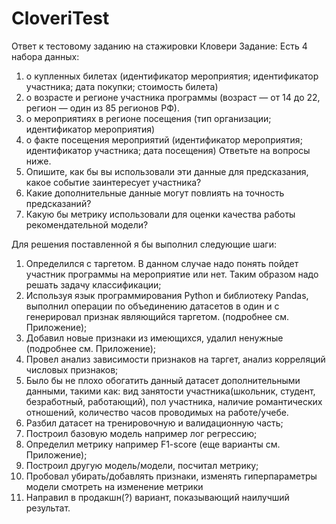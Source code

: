 # CloveriTest
Ответ к тестовому заданию на стажировки Кловери
Задание:
Есть 4 набора данных:
1. о купленных билетах (идентификатор мероприятия; идентификатор участника; дата покупки; стоимость билета)
2. о возрасте и регионе участника программы (возраст — от 14 до 22, регион — один из 85 регионов РФ).
3. о мероприятиях в регионе посещения (тип организации; идентификатор мероприятия)
4. о факте посещения мероприятий (идентификатор мероприятия; идентификатор участника; дата посещения)
Ответьте на вопросы ниже.
1. Опишите, как бы вы использовали эти данные для предсказания, какое событие заинтересует участника?
2. Какие дополнительные данные могут повлиять на точность предсказаний?
3. Какую бы метрику использовали для оценки качества работы рекомендательной модели?


Для решения поставленной я бы выполнил следующие шаги:

1. Определился с таргетом. В данном случае надо понять пойдет участник программы на мероприятие или нет. Таким образом надо решать задачу классификации;
2. Используя язык программирования Python и библиотеку Pandas, выполнил  операции по объединению датасетов в один и с генерировал признак являющийся таргетом. (подробнее см. Приложение);
3. Добавил новые признаки из имеющихся, удалил ненужные (подробнее см. Приложение);
4. Провел анализ зависимости признаков на таргет, анализ корреляций числовых признаков;
5. Было бы не плохо обогатить данный датасет дополнительными данными, такими как: вид занятости участника(школьник, студент, безработный, работающий), пол участника, наличие романтических отношений, количество часов проводимых на работе/учебе. 
6. Разбил датасет на тренировочную и валидационную часть;
7. Построил базовую модель например лог регрессию;
8. Определил метрику например F1-score (еще варианты см. Приложение);
9. Построил другую модель/модели, посчитал метрику;
10. Пробовал убирать/добавлять признаки, изменять гиперпараметры модели смотреть на изменение метрики
11. Направил в продакшн(?) вариант, показывающий наилучший результат.
